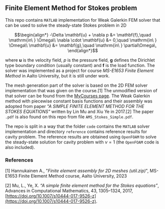 ## Finite Element Method for Stokes problem

This repo contains `MATLAB` implementation for Weak Galerkin FEM solver that can be used to solve the steady-state Stokes problem in 2D
```math
\begin{align*}
    -\Delta \mathbf{u} + \nabla p &= \mathbf{f},\quad \mathrm{in\ } \Omega\\
    \nabla \cdot \mathbf{u} &= 0,\quad \mathrm{in\ } \Omega\\
    \mathbf{u} &= \mathbf{g},\quad \mathrm{in\ } \partial\Omega\,
\end{align*}
```
where $\mathbf{u}$ is the velocity field, $p$ is the pressure field, $\mathbf{g}$ defines the Dirichlet type boundary condition (usually constant) and $\mathbf{f}$ is the load function. The solver was implemented as a project for course *MS-E1653 Finite Element Method* in Aalto University, but it is still under work.

The mesh generation part of the solver is based on the 2D FEM solver implementation that was given on the course.[1] The unmodified version of that solver can be found from the [MyCourses page](https://mycourses.aalto.fi/course/view.php?id=36259&section=4). The Weak Galerkin method with piecewise constant basis functions and their assembly was adopted from paper *"A SIMPLE FINITE ELEMENT METHOD FOR THE STOKES EQUATIONS"* written by Lin Mu and Xiu Ye in 2017.[2] The paper `.pdf` is also found on this repo from file `AMS_Stokes_Simple.pdf`.

The repo is split in a way that the folder `code` contains the `MATLAB` solver implementation and directory `reference` contains reference results for cavity problem. The reference results are obtained using `OpenFOAM` to solve the steady-state solution for cavity problem with $\nu = 1$ (the `OpenFOAM` code is also included).

### References

[1] Hannukainen A., "*Finite element assembly for 2D meshes (util.zip)*", MS-E1653 Finite Element Method course, Aalto University, 2023

[2] Mu, L., Ye, X. *“A simple finite element method for the Stokes equations”*, Advances in Computational Mathematics, 43, 1305–1324, 2017, [https://doi.org/10.1007/s10444-017-9526-z](https://doi.org/10.1007/s10444-017-9526-z).